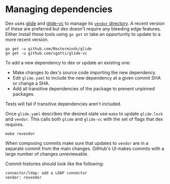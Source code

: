 # Managing dependencies

Dex uses [glide][glide] and [glide-vc][glide-vc] to manage its [`vendor` directory][go-vendor]. A recent version of these are preferred but dex doesn't require any bleeding edge features. Either install these tools using `go get` or take an opportunity to update to a more recent version.

```
go get -u github.com/Masterminds/glide
go get -u github.com/sgotti/glide-vc
```

To add a new dependency to dex or update an existing one:

* Make changes to dex's source code importing the new dependency.
* Edit `glide.yaml` to include the new dependency at a given commit SHA or change a SHA.
* Add all transitive dependencies of the package to prevent unpinned packages.

Tests will fail if transitive dependencies aren't included. 

Once `glide.yaml` describes the desired state use `make` to update `glide.lock` and `vendor`. This calls both `glide` and `glide-vc` with the set of flags that dex requires.

```
make revendor
```

When composing commits make sure that updates to `vendor` are in a separate commit from the main changes. GitHub's UI makes commits with a large number of changes unreviewable.

Commit histories should look like the following:

```
connector/ldap: add a LDAP connector
vendor: revendor
```

[glide]: https://github.com/Masterminds/glide
[glide-vc]: https://github.com/sgotti/glide-vc
[go-vendor]: https://golang.org/cmd/go/#hdr-Vendor_Directories
